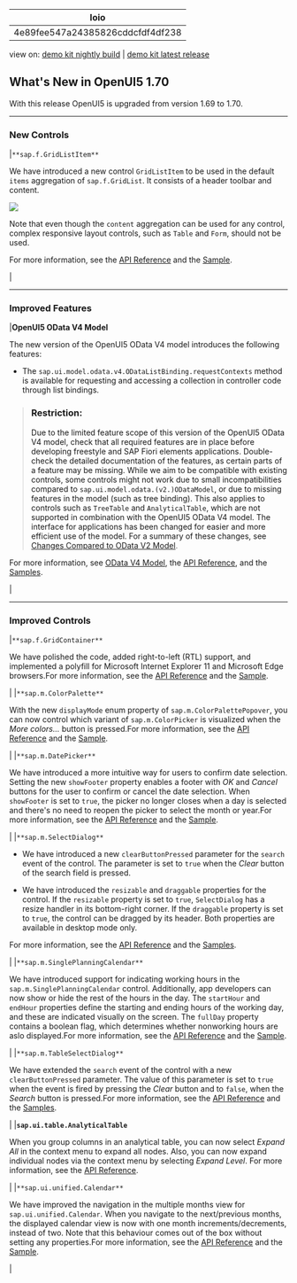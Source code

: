 <!-- loio4e89fee547a24385826cddcfdf4df238 -->

| loio |
| -----|
| 4e89fee547a24385826cddcfdf4df238 |

<div id="loio">

view on: [demo kit nightly build](https://openui5nightly.hana.ondemand.com/#/topic/4e89fee547a24385826cddcfdf4df238) | [demo kit latest release](https://openui5.hana.ondemand.com/#/topic/4e89fee547a24385826cddcfdf4df238)</div>

## What's New in OpenUI5 1.70

With this release OpenUI5 is upgraded from version 1.69 to 1.70.

***

<a name="loio4e89fee547a24385826cddcfdf4df238__section_bkm_s15_zcb"/>

### New Controls

|`**sap.f.GridListItem**`

We have introduced a new control `GridListItem` to be used in the default `items` aggregation of `sap.f.GridList`. It consists of a header toolbar and content.

 ![](loiod3ef93c51b5f4f1aa04445fae8755995_HiRes.png) 

Note that even though the `content` aggregation can be used for any control, complex responsive layout controls, such as `Table` and `Form`, should not be used.

For more information, see the [API Reference](https://openui5.hana.ondemand.com/#/api/sap.f.GridListItem) and the [Sample](https://openui5.hana.ondemand.com/#/entity/sap.f.GridList/sample/sap.f.sample.GridListModes).

|

***

<a name="loio4e89fee547a24385826cddcfdf4df238__section_qwl_pb5_zcb"/>

### Improved Features

|**OpenUI5 OData V4 Model**

The new version of the OpenUI5 OData V4 model introduces the following features:

-   The `sap.ui.model.odata.v4.ODataListBinding.requestContexts` method is available for requesting and accessing a collection in controller code through list bindings.


> ### Restriction:  
> Due to the limited feature scope of this version of the OpenUI5 OData V4 model, check that all required features are in place before developing freestyle and SAP Fiori elements applications. Double-check the detailed documentation of the features, as certain parts of a feature may be missing. While we aim to be compatible with existing controls, some controls might not work due to small incompatibilities compared to `sap.ui.model.odata.(v2.)ODataModel`, or due to missing features in the model \(such as tree binding\). This also applies to controls such as `TreeTable` and `AnalyticalTable`, which are not supported in combination with the OpenUI5 OData V4 model. The interface for applications has been changed for easier and more efficient use of the model. For a summary of these changes, see [Changes Compared to OData V2 Model](Changes_Compared_to_OData_V2_Model_abd4d7c.md).

For more information, see [OData V4 Model](OData_V4_Model_5de13cf.md), the [API Reference](https://openui5.hana.ondemand.com/#/api/sap.ui.model.odata.v4), and the [Samples](https://openui5.hana.ondemand.com/#/entity/sap.ui.model.odata.v4.ODataModel).

|

***

<a name="loio4e89fee547a24385826cddcfdf4df238__section_rqn_wd5_zcb"/>

### Improved Controls

|`**sap.f.GridContainer**`

We have polished the code, added right-to-left \(RTL\) support, and implemented a polyfill for Microsoft Internet Explorer 11 and Microsoft Edge browsers.For more information, see the [API Reference](https://openui5.hana.ondemand.com/#/api/sap.f.GridContainer) and the [Sample](https://openui5.hana.ondemand.com/#/entity/sap.f.GridContainer/sample/sap.f.sample.GridContainerDragAndDrop).

|
|`**sap.m.ColorPalette**`

With the new `displayMode` enum property of `sap.m.ColorPalettePopover`, you can now control which variant of `sap.m.ColorPicker` is visualized when the *More colors...* button is pressed.For more information, see the [API Reference](https://openui5.hana.ondemand.com/#/api/sap.m.ColorPalettePopover) and the [Sample](https://openui5.hana.ondemand.com/#/entity/sap.m.ColorPalette/sample/sap.m.sample.ColorPalettePopover).

|
|`**sap.m.DatePicker**`

We have introduced a more intuitive way for users to confirm date selection. Setting the new `showFooter` property enables a footer with *OK* and *Cancel* buttons for the user to confirm or cancel the date selection. When `showFooter` is set to `true`, the picker no longer closes when a day is selected and there's no need to reopen the picker to select the month or year.For more information, see the [API Reference](https://openui5.hana.ondemand.com/#/api/sap.m.DatePicker) and the [Sample](https://openui5.hana.ondemand.com/#/entity/sap.m.DatePicker/sample/sap.m.sample.DatePicker).

|
|`**sap.m.SelectDialog**`

-   We have introduced a new `clearButtonPressed` parameter for the `search` event of the control. The parameter is set to `true` when the *Clear* button of the search field is pressed.

-   We have introduced the `resizable` and `draggable` properties for the control. If the `resizable` property is set to `true`, `SelectDialog` has a resize handler in its bottom-right corner. If the `draggable` property is set to `true`, the control can be dragged by its header. Both properties are available in desktop mode only.


For more information, see the [API Reference](https://openui5.hana.ondemand.com/#/api/sap.m.SelectDialog) and the [Samples](https://openui5.hana.ondemand.com/#/entity/sap.m.SelectDialog).

|
|`**sap.m.SinglePlanningCalendar**`

We have introduced support for indicating working hours in the `sap.m.SinglePlanningCalendar` control. Additionally, app developers can now show or hide the rest of the hours in the day. The `startHour` and `endHour` properties define the starting and ending hours of the working day, and these are indicated visually on the screen. The `fullDay` property contains a boolean flag, which determines whether nonworking hours are aslo displayed.For more information, see the [API Reference](https://openui5.hana.ondemand.com/#/api/sap.m.SinglePlanningCalendar) and the [Sample](https://openui5.hana.ondemand.com/#/entity/sap.m.SinglePlanningCalendar/sample/sap.m.sample.SinglePlanningCalendarWithLegend).

|
|`**sap.m.TableSelectDialog**`

We have extended the `search` event of the control with a new `clearButtonPressed` parameter. The value of this parameter is set to `true` when the event is fired by pressing the *Clear* button and to `false`, when the *Search* button is pressed.For more information, see the [API Reference](https://openui5.hana.ondemand.com/#/api/sap.m.TableSelectDialog) and the [Samples](https://openui5.hana.ondemand.com/#/entity/sap.m.TableSelectDialog).

|
|**`sap.ui.table.AnalyticalTable`**

When you group columns in an analytical table, you can now select *Expand All* in the context menu to expand all nodes. Also, you can now expand individual nodes via the context menu by selecting *Expand Level*. For more information, see the [API Reference](https://openui5.hana.ondemand.com/#/api/sap.ui.table.AnalyticalTable/methods/expandAll).

|
|`**sap.ui.unified.Calendar**`

We have improved the navigation in the multiple months view for `sap.ui.unified.Calendar`. When you navigate to the next/previous months, the displayed calendar view is now with one month increments/decrements, instead of two. Note that this behaviour comes out of the box without setting any properties.For more information, see the [API Reference](https://openui5.hana.ondemand.com/#/api/sap.ui.unified.Calendar) and the [Sample](https://openui5.hana.ondemand.com/#/entity/sap.ui.unified.Calendar/sample/sap.ui.unified.sample.CalendarMultipleMonth).

|

